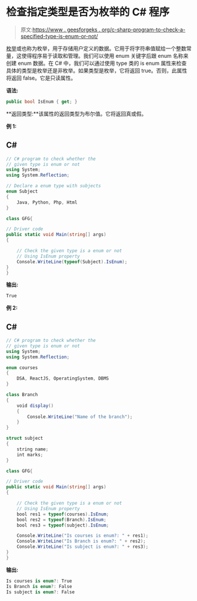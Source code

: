 # 检查指定类型是否为枚举的 C# 程序

> 原文:[https://www . geesforgeks . org/c-sharp-program-to-check-a-specified-type-is-enum-or-not/](https://www.geeksforgeeks.org/c-sharp-program-to-check-a-specified-type-is-an-enum-or-not/)

[枚举](https://www.geeksforgeeks.org/c-sharp-enumeration-or-enum/)或也称为枚举，用于存储用户定义的数据。它用于将字符串值赋给一个整数常量，这使得程序易于读取和管理。我们可以使用 enum 关键字后跟 enum 名称来创建 enum 数据。在 C# 中，我们可以通过使用 type 类的 is enum 属性来检查具体的类型是枚举还是非枚举。如果类型是枚举，它将返回 true。否则，此属性将返回 false。它是只读属性。

**语法:**

```cs
public bool IsEnum { get; }
```

**返回类型:**该属性的返回类型为布尔值。它将返回真或假。

**例 1:**

## C#

```cs
// C# program to check whether the
// given type is enum or not
using System;
using System.Reflection;

// Declare a enum type with subjects
enum Subject
{
    Java, Python, Php, Html
}

class GFG{

// Driver code  
public static void Main(string[] args)
{

    // Check the given type is a enum or not
    // Using IsEnum property
    Console.WriteLine(typeof(Subject).IsEnum);
}
}
```

**输出:**

```cs
True
```

**例 2:**

## C#

```cs
// C# program to check whether the
// given type is enum or not
using System;
using System.Reflection;

enum courses
{
    DSA, ReactJS, OperatingSystem, DBMS
}

class Branch
{
    void display()
    {
        Console.WriteLine("Name of the branch");
    }
}

struct subject
{
    string name;
    int marks;
}

class GFG{

// Driver code  
public static void Main(string[] args)
{

    // Check the given type is a enum or not
    // Using IsEnum property
    bool res1 = typeof(courses).IsEnum;
    bool res2 = typeof(Branch).IsEnum;
    bool res3 = typeof(subject).IsEnum;

    Console.WriteLine("Is courses is enum?: " + res1);
    Console.WriteLine("Is Branch is enum?: " + res2);
    Console.WriteLine("Is subject is enum?: " + res3);
}
}
```

**输出:**

```cs
Is courses is enum?: True
Is Branch is enum?: False
Is subject is enum?: False
```
